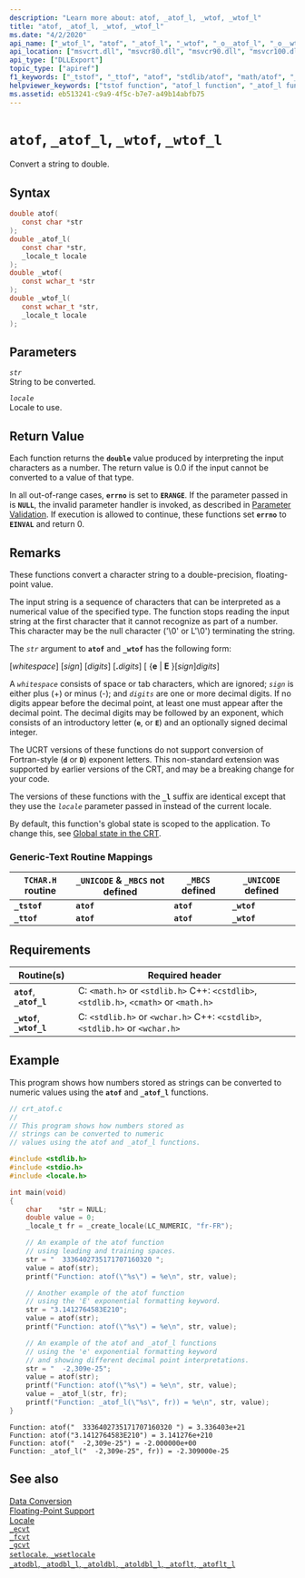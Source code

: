 ```yaml
---
description: "Learn more about: atof, _atof_l, _wtof, _wtof_l"
title: "atof, _atof_l, _wtof, _wtof_l"
ms.date: "4/2/2020"
api_name: ["_wtof_l", "atof", "_atof_l", "_wtof", "_o__atof_l", "_o__wtof", "_o__wtof_l", "_o_atof"]
api_location: ["msvcrt.dll", "msvcr80.dll", "msvcr90.dll", "msvcr100.dll", "msvcr100_clr0400.dll", "msvcr110.dll", "msvcr110_clr0400.dll", "msvcr120.dll", "msvcr120_clr0400.dll", "ucrtbase.dll", "api-ms-win-crt-convert-l1-1-0.dll", "api-ms-win-crt-private-l1-1-0.dll"]
api_type: ["DLLExport"]
topic_type: ["apiref"]
f1_keywords: ["_tstof", "_ttof", "atof", "stdlib/atof", "math/atof", "_atof_l", "stdlib/_atof_l", "math/_atof_l", "_wtof", "corecrt_wstdlib/_wtof", "_wtof_l", "corecrt_wstdlib/_wtof_l"]
helpviewer_keywords: ["tstof function", "atof_l function", "_atof_l function", "atof function", "_tstof function", "_ttof function", "wtof function", "_wtof_l function", "ttof function", "wtof_l function", "_wtof function", "string conversion, to floating point values"]
ms.assetid: eb513241-c9a9-4f5c-b7e7-a49b14abfb75
---
```

# `atof`, `_atof_l`, `_wtof`, `_wtof_l`

Convert a string to double.

## Syntax

```C
double atof(
   const char *str
);
double _atof_l(
   const char *str,
   _locale_t locale
);
double _wtof(
   const wchar_t *str
);
double _wtof_l(
   const wchar_t *str,
   _locale_t locale
);
```

## Parameters

*`str`*<br/>
String to be converted.

*`locale`*<br/>
Locale to use.

## Return Value

Each function returns the **`double`** value produced by interpreting the input characters as a number. The return value is 0.0 if the input cannot be converted to a value of that type.

In all out-of-range cases, **`errno`** is set to **`ERANGE`**. If the parameter passed in is **`NULL`**, the invalid parameter handler is invoked, as described in [Parameter Validation](../../c-runtime-library/parameter-validation.md). If execution is allowed to continue, these functions set **`errno`** to **`EINVAL`** and return 0.

## Remarks

These functions convert a character string to a double-precision, floating-point value.

The input string is a sequence of characters that can be interpreted as a numerical value of the specified type. The function stops reading the input string at the first character that it cannot recognize as part of a number. This character may be the null character ('\0' or L'\0') terminating the string.

The *`str`* argument to **`atof`** and **`_wtof`** has the following form:

[*whitespace*] [*sign*] [*digits*] [__.__*digits*] [ {**e** &#124; **E** }[*sign*]*digits*]

A *`whitespace`* consists of space or tab characters, which are ignored; *`sign`* is either plus (+) or minus (-); and *`digits`* are one or more decimal digits. If no digits appear before the decimal point, at least one must appear after the decimal point. The decimal digits may be followed by an exponent, which consists of an introductory letter (**`e`**, or **`E`**) and an optionally signed decimal integer.

The UCRT versions of these functions do not support conversion of Fortran-style (**`d`** or **`D`**) exponent letters. This non-standard extension was supported by earlier versions of the CRT, and may be a breaking change for your code.

The versions of these functions with the **`_l`** suffix are identical except that they use the *`locale`* parameter passed in instead of the current locale.

By default, this function's global state is scoped to the application. To change this, see [Global state in the CRT](../global-state.md).

### Generic-Text Routine Mappings

|`TCHAR.H` routine|`_UNICODE` & `_MBCS` not defined|`_MBCS` defined|`_UNICODE` defined|
|---------------------|------------------------------------|--------------------|-----------------------|
|**`_tstof`**|**`atof`**|**`atof`**|**`_wtof`**|
|**`_ttof`**|**`atof`**|**`atof`**|**`_wtof`**|

## Requirements

|Routine(s)|Required header|
|------------------|---------------------|
|**`atof`**, **`_atof_l`**|C: `<math.h>` or `<stdlib.h>` C++: `<cstdlib>`, `<stdlib.h>`, `<cmath>` or `<math.h>`|
|**`_wtof`**, **`_wtof_l`**|C: `<stdlib.h>` or `<wchar.h>` C++: `<cstdlib>`, `<stdlib.h>` or `<wchar.h>`|

## Example

This program shows how numbers stored as strings can be converted to numeric values using the **`atof`** and **`_atof_l`** functions.

```C
// crt_atof.c
//
// This program shows how numbers stored as
// strings can be converted to numeric
// values using the atof and _atof_l functions.

#include <stdlib.h>
#include <stdio.h>
#include <locale.h>

int main(void)
{
    char    *str = NULL;
    double value = 0;
    _locale_t fr = _create_locale(LC_NUMERIC, "fr-FR");

    // An example of the atof function
    // using leading and training spaces.
    str = "  3336402735171707160320 ";
    value = atof(str);
    printf("Function: atof(\"%s\") = %e\n", str, value);

    // Another example of the atof function
    // using the 'E' exponential formatting keyword.
    str = "3.1412764583E210";
    value = atof(str);
    printf("Function: atof(\"%s\") = %e\n", str, value);

    // An example of the atof and _atof_l functions
    // using the 'e' exponential formatting keyword
    // and showing different decimal point interpretations.
    str = "  -2,309e-25";
    value = atof(str);
    printf("Function: atof(\"%s\") = %e\n", str, value);
    value = _atof_l(str, fr);
    printf("Function: _atof_l(\"%s\", fr)) = %e\n", str, value);
}
```

```Output
Function: atof("  3336402735171707160320 ") = 3.336403e+21
Function: atof("3.1412764583E210") = 3.141276e+210
Function: atof("  -2,309e-25") = -2.000000e+00
Function: _atof_l("  -2,309e-25", fr)) = -2.309000e-25
```

## See also

[Data Conversion](../../c-runtime-library/data-conversion.md)<br/>
[Floating-Point Support](../../c-runtime-library/floating-point-support.md)<br/>
[Locale](../../c-runtime-library/locale.md)<br/>
[`_ecvt`](ecvt.md)<br/>
[`_fcvt`](fcvt.md)<br/>
[`_gcvt`](gcvt.md)<br/>
[`setlocale`, `_wsetlocale`](setlocale-wsetlocale.md)<br/>
[`_atodbl`, `_atodbl_l`, `_atoldbl`, `_atoldbl_l`, `_atoflt`, `_atoflt_l`](atodbl-atodbl-l-atoldbl-atoldbl-l-atoflt-atoflt-l.md)<br/>
